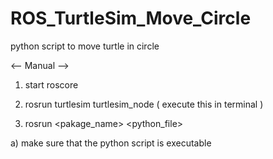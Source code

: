 # ROS_TurtleSim_Move_Circle
python script to move turtle in circle


<-- Manual -->

1) start roscore

2) rosrun turtlesim turtlesim_node ( execute this in terminal ) 

3) rosrun <pakage_name> <python_file> 
  
a) make sure that the python script is executable
